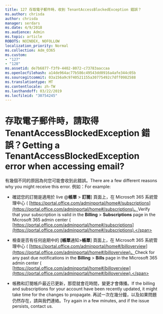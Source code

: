 ```yaml
---
title: 127 存取電子郵件時，收到 TenantAccessBlockedException 錯誤？
ms.author: chrisda
author: chrisda
manager: serdars
ms.date: 4/9/2018
ms.audience: Admin
ms.topic: article
ROBOTS: NOINDEX, NOFOLLOW
localization_priority: Normal
ms.collection: Adm_O365
ms.custom:
- "127"
- "128"
ms.assetid: de7b6877-f3f9-4402-8072-c73783aaccaa
ms.openlocfilehash: a14de964ac77b586c49543dd0916a4afe344c05b
ms.sourcegitcommit: 03a156a9c9740521155a30775492c7dff0982588
ms.translationtype: MT
ms.contentlocale: zh-TW
ms.lasthandoff: 03/22/2019
ms.locfileid: "30754245"
---
```

# <a name="getting-a-tenantaccessblockedexception-error-when-accessing-email"></a><span data-ttu-id="ee027-102">存取電子郵件時，請取得 TenantAccessBlockedException 錯誤？</span><span class="sxs-lookup"><span data-stu-id="ee027-102">Getting a TenantAccessBlockedException error when accessing email?</span></span>

<span data-ttu-id="ee027-103">有幾個不同的原因為何您可能會收到此錯誤。</span><span class="sxs-lookup"><span data-stu-id="ee027-103">There are a few different reasons why you might receive this error.</span></span> <span data-ttu-id="ee027-104">例如：</span><span class="sxs-lookup"><span data-stu-id="ee027-104">For example:</span></span>
  
- <span data-ttu-id="ee027-105">確認您的訂閱是適用於 live @**帳單** \> **訂閱**] 頁面上，在 Microsoft 365 系統管理中心 ( [https://portal.office.com/adminportal/home#/subscriptions](https://portal.office.com/adminportal/home#/subscriptions)。</span><span class="sxs-lookup"><span data-stu-id="ee027-105">Verify that your subscription is valid in the **Billing** \> **Subscriptions** page in the Microsoft 365 admin center ( [https://portal.office.com/adminportal/home#/subscriptions](https://portal.office.com/adminportal/home#/subscriptions).</span></span>
    
- <span data-ttu-id="ee027-106">檢查是否有任何逾期中的 **[帳單**通知\>**帳單**] 頁面上，在 Microsoft 365 系統管理中心 ( [https://portal.office.com/adminportal/home#/billoverview](https://portal.office.com/adminportal/home#/billoverview)。</span><span class="sxs-lookup"><span data-stu-id="ee027-106">Check for any past due notifications in the **Billing** \> **Bills** page in the Microsoft 365 admin center ( [https://portal.office.com/adminportal/home#/billoverview](https://portal.office.com/adminportal/home#/billoverview).</span></span>
    
- <span data-ttu-id="ee027-107">帳務和訂閱帳戶最近已更新，那麼就會花時間，變更才會傳播。</span><span class="sxs-lookup"><span data-stu-id="ee027-107">If the billing and subscriptions for your account have been recently updated, it might take time for the changes to propagate.</span></span> <span data-ttu-id="ee027-108">再試一次在幾分鐘，以及如果問題仍然存在，請與我們連絡。</span><span class="sxs-lookup"><span data-stu-id="ee027-108">Try again in a few minutes, and if the issue persists, contact us.</span></span>
    

